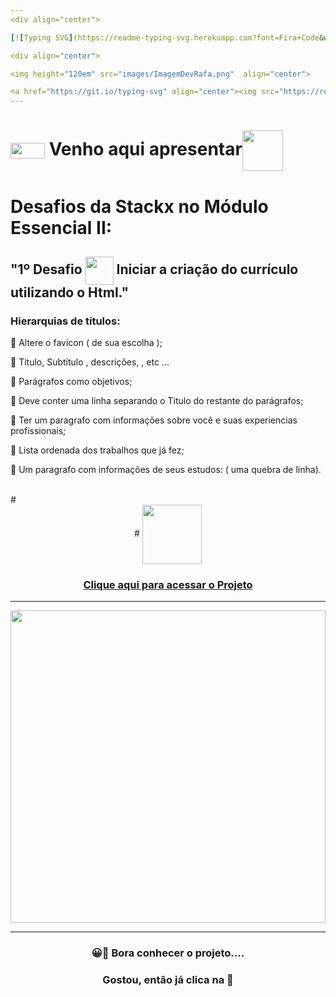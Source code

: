 ```yaml
---
<div align="center">

[![Typing SVG](https://readme-typing-svg.herokuapp.com?font=Fira+Code&weight=700&size=25&pause=1000&color=6035DF&center=true&vCenter=true&width=435&lines=Olá👋+sou+Rafael+Raizer)](https://git.io/typing-svg)

<div align="center">

<img height="120em" src="images/ImagemDevRafa.png"  align="center">

<a href="https://git.io/typing-svg" align="center"><img src="https://readme-typing-svg.herokuapp.com?font=Fira+Code&weight=700&size=24&pause=1000&color=120A2A&center=true&vCenter=true&width=435&lines=Desenvolvedor+Front+End+Júnior" alt="Typing SVG" /></a> <img src="https://media.giphy.com/media/l1J9sBOqBIvnafnUc/giphy.gif" width="70">
---
```


# <img src="https://media.giphy.com/media/XwcRflO9HD0Sk6RaRM/giphy.gif" align="center" height="25" width="55"> Venho aqui apresentar<img src="https://media.giphy.com/media/LmqitTYGsNMiWu3VWO/giphy.gif" align="center" width="65">

# Desafios da Stackx no Módulo Essencial II:

## "1º Desafio <img src="https://media.giphy.com/media/fXQqNrqKATCNwq6zin/giphy.gif" align="center" height="45" width="45"> Iniciar a criação do currículo utilizando o Html."

### Hierarquias de títulos:

🎯 Altere o favicon ( de sua escolha );

🎯 Titulo, Subtítulo , descrições, , etc ...

🎯 Parágrafos como objetivos;

🎯 Deve conter uma linha separando o Titulo do restante do parágrafos;

🎯 Ter um paragrafo com informações sobre você e suas experiencias profissionais;

🎯 Lista ordenada dos trabalhos que já fez;

🎯 Um paragrafo com informações de seus estudos: ( uma quebra de linha).

 <br>
# <div align="center">
# <img src="https://media.giphy.com/media/9TFBxN300KpCUI6sBD/giphy.gif" align="center" height="95" width="95">

### [Clique aqui para acessar o Projeto](https://rafarz76dev-projeto-back-front.netlify.app/)

---

  <img src="images/burgerplace -Home.png" align="center" height="500em" width="100%" href="https://rafarz76dev-03-desafiostackx-web-3-0-vue-js.vercel.app">  
  
***
### 😀👀 Bora conhecer o projeto....

### Gostou, então já clica na 🌟
